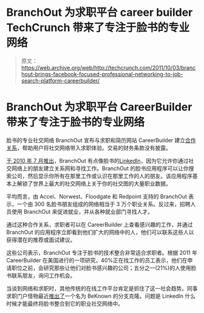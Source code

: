 # BranchOut 为求职平台 career builder TechCrunch 带来了专注于脸书的专业网络

> 原文：<https://web.archive.org/web/http://techcrunch.com/2011/10/03/branchout-brings-facebook-focused-professional-networking-to-job-search-platform-careerbuilder/>

# BranchOut 为求职平台 CareerBuilder 带来了专注于脸书的专业网络

脸书的专业社交网络 BranchOut 宣布与求职和简历网站 CareerBuilder 建立[合作关系](https://web.archive.org/web/20230203070512/http://www.prnewswire.com/news-releases/careerbuilder-partners-with-branchout-to-bring-more-social-connections-to-job-search-130961153.html)，帮助用户将社交网络带入求职体验。交易的财务条款没有披露。

[于 2010 年 7 月推出](https://web.archive.org/web/20230203070512/https://techcrunch.com/2010/07/20/branchout-unlocks-the-linkedin-in-facebook/)，BranchOut 有点像脸书的[LinkedIn](https://web.archive.org/web/20230203070512/https://techcrunch.com/2010/09/17/branchout-6-million/)，因为它允许你通过社交网络上的朋友建立关系网和寻找工作。BranchOut 的脸书应用程序可以让你搜索公司，然后显示你所有在那里工作或认识在那里工作的人的朋友。该应用程序基本上解锁了世界上最大的社交网络上关于你的社交图的大量职业数据。

平均而言，由 Accel、Norwest、Floodgate 和 Redpoint 支持的 BranchOut 表示，一个由 300 名脸书朋友组成的网络相当于 3 万个职业关系。反过来，招聘人员使用 BranchOut 来促进就业，并从各种就业部门寻找人才。

通过这种合作关系，求职者可以在 CareerBuilder 上查看感兴趣的工作，并通过 BranchOut 的应用程序立即看到他们扩大的网络中的人，他们可以联系这些人以获得潜在的推荐或面试建议。

这些公司表示，BranchOut 专注于脸书的技术整合非常适合求职者。根据 2011 年 CareerBuilder 在美国进行的一项研究，40%正在找工作的员工表示，他们在申请职位之前，会研究那些让他们对脸书感兴趣的公司；五分之一(21%)的人使用脸书联系朋友，询问工作机会。

当谈到网络和求职时，其他传统的在线工作平台肯定是抓住了这一社会趋势。同事求职门户怪物最近[推出了](https://web.archive.org/web/20230203070512/http://www.insidefacebook.com/2011/06/27/monster-beknown/)一个名为 BeKnown 的分支克隆。问题是 LinkedIn 什么时候才能最终将脸书整合到它的职业社交网络中。